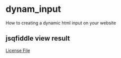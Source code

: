 # dynam_input
How to creating a dynamic html input on your website

## jsqfiddle view result
[License File](https://jsfiddle.net/emkrysto/4zp126Lc/3/)
